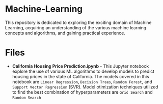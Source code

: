 # Machine-Learning
This repository is dedicated to exploring the exciting domain of Machine Learning, acquiring an understanding of the various machine learning concepts and algorithms, and gaining practical experience.

# Files
* **California Housing Price Prediction.ipynb** - This Jupyter notebook explore the use of various ML algorithms to develop models to predict housing prices in the state of California. The models covered in this notebook are `Linear Regression`, `Decision Trees`, `Random Forest`, and `Support Vector Regression` (SVR). Model otimization techniques utilized to find the best combination of hyperparameters are `Grid Search` and `Random Search`
